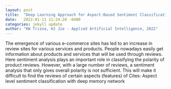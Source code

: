 ```yaml
---
layout: post
title:  "Deep Learning Approach for Aspect-Based Sentiment Classification: A Comparative Review"
date:   2022-01-11 11:24:28 -0400
categories: jekyll update
author: "KW Trisna, HJ Jie - Applied Artificial Intelligence, 2022"
---
```

The emergence of various e-commerce sites has led to an increase in review sites for various services and products. People nowadays easily get information about products and services that will be used through reviews. Here sentiment analysis plays an important role in classifying the polarity of product reviews. However, with a large number of reviews, a sentiment analysis that only gives overall polarity is not sufficient. This will make it difficult to find the reviews of certain aspects (features) of Cites: Aspect level sentiment classification with deep memory network